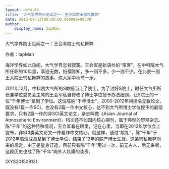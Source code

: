 ```yaml
---
layout: default
title: '大气学界院士见闻之一：王会军院士徇私舞弊'
date: 2015-09-13T00:00:00.000000+08:00
author:
    display_name: IapMan
---
```


大气学界院士见闻之一：王会军院士徇私舞弊

作者：IapMan

海洋学界如此热闹，大气学界怎甘寂寞。王会军是新语丝的“常客”，在中科院大气所任职的10年里，事迹无数，妇孺皆知，多一则不多，少一则不少。在此说一则王大院士徇私舞弊的故事，供大家中秋节一乐。

2011年12月，中科院大气所的S教授当上了院士，为了讨好S院士，时任大气所所长兼学位委员会主席的王会军私自修改了博士学位授予办法细则，让S院士的一位“千年博士”拿到了学位。这位陈姓“千年博士”，2000-2012年间挂名无数论文，既没有1篇一作SCI，也没有2篇一作中文核心，达不到大气所博士学位授予的最低要求，只有2篇一作的非SCI英文论文，杂志叫做《Asian Journal of Atmospheric Environment》，档次还不如国内核心期刊，属于典型的野鸡杂志。陈“千年”的这种特殊情况，王会军看在眼里，记在心里，当即在2012年学位会上宣布，非SCI类英文论文一律看作中文核心。就这样，通过“献礼”，陈“千年”于2012年顺理成章拿到了博士学位，结束了12年的脱产博士生涯。这条徇私舞弊而来的规定，由于是量身订造，目前只有陈“千年”用过一次，前无古人，后无来者，这段历史也成了陈“千年”向外人炫耀的谈资。

(XYS20150913)

